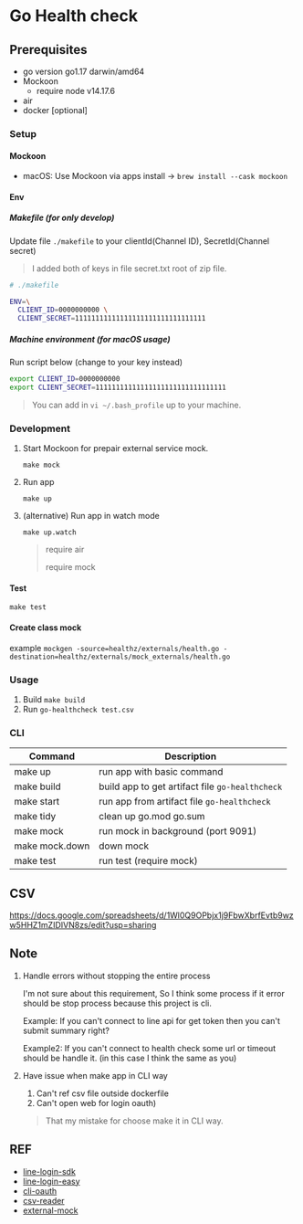 # Go Health check

## Prerequisites

- go version go1.17 darwin/amd64
- Mockoon
  - require node v14.17.6
- air
- docker [optional]

### Setup

#### Mockoon

- macOS: Use Mockoon via apps install -> `brew install --cask mockoon`

#### Env

##### Makefile (for only develop)

Update file `./makefile` to your clientId(Channel ID), SecretId(Channel secret)

> I added both of keys in file secret.txt root of zip file.

```sh
# ./makefile

ENV=\
  CLIENT_ID=0000000000 \
  CLIENT_SECRET=11111111111111111111111111111111

```

##### Machine environment (for macOS usage)

Run script below (change to your key instead)

```sh
export CLIENT_ID=0000000000
export CLIENT_SECRET=11111111111111111111111111111111
```

> You can add in `vi ~/.bash_profile` up to your machine.

### Development

1. Start Mockoon for prepair external service mock.

    `make mock`

2. Run app

    `make up`

3. (alternative) Run app in watch mode

    `make up.watch`

    > require air
    >
    > require mock

#### Test

`make test`

#### Create class mock

example `mockgen -source=healthz/externals/health.go -destination=healthz/externals/mock_externals/health.go`

### Usage

1. Build `make build`
2. Run `go-healthcheck test.csv`

### CLI

| Command        | Description                                     |
| -------------- | ----------------------------------------------- |
| make up        | run app with basic command                      |
| make build     | build app to get artifact file `go-healthcheck` |
| make start     | run app from artifact file `go-healthcheck`     |
| make tidy      | clean up go.mod go.sum                          |
| make mock      | run mock in background (port 9091)              |
| make mock.down | down mock                                       |
| make test      | run test (require mock)                         |

## CSV

https://docs.google.com/spreadsheets/d/1Wl0Q9OPbjx1j9FbwXbrfEvtb9wzw5HHZ1mZIDIVN8zs/edit?usp=sharing

## Note

1. Handle errors without stopping the entire process

    I'm not sure about this requirement, So I think some process if it error should be stop process because this project is cli.

    Example: If you can't connect to line api for get token then you can't submit summary right?

    Example2: If you can't connect to health check some url or timeout should be handle it. (in this case I think the same as you)

2. Have issue when make app in CLI way
   1. Can't ref csv file outside dockerfile
   2. Can't open web for login oauth)

    > That my mistake for choose make it in CLI way.

## REF

- [line-login-sdk](https://www.youtube.com/watch?v=dimWmt2RHiU)
- [line-login-easy](https://jaedsada.me/blogs/blog/line-oauth)
- [cli-oauth](https://gist.github.com/marians/3b55318106df0e4e648158f1ffb43d38)
- [csv-reader](https://golang.cafe/blog/golang-read-file-example.html)
- [external-mock](https://wawand.co/blog/posts/how-to-mock-an-external-service-for-test-in-go-73251a7a/)
